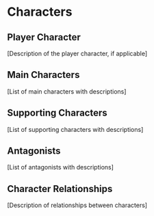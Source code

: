 # Characters

## Player Character
[Description of the player character, if applicable]

## Main Characters
[List of main characters with descriptions]

## Supporting Characters
[List of supporting characters with descriptions]

## Antagonists
[List of antagonists with descriptions]

## Character Relationships
[Description of relationships between characters]